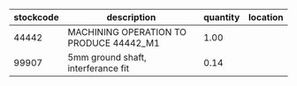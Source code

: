 |stockcode|description|quantity|location|
|---------|-----------|--------|--------|
|44442|MACHINING OPERATION TO PRODUCE 44442_M1|1.00||
|99907|5mm ground shaft, interferance fit|0.14||
